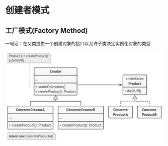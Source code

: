 # 创建者模式

## 工厂模式(Factory Method)

一句话：在父类提供一个创建对象的接口以允许子类决定实例化对象的类型

![avator](https://raw.githubusercontent.com/1oser5/CS-Notes/master/pic/工厂模式-类图.png)

